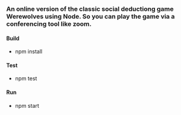 ### An online version of the classic social deductiong game Werewolves using Node. So you can play the game via a conferencing tool like zoom.

#### Build

- npm install

#### Test

- npm test

#### Run

- npm start
